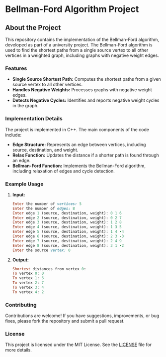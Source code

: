 # Bellman-Ford Algorithm Project

## About the Project

This repository contains the implementation of the Bellman-Ford algorithm, developed as part of a university project. The Bellman-Ford algorithm is used to find the shortest paths from a single source vertex to all other vertices in a weighted graph, including graphs with negative weight edges.

### Features

- **Single Source Shortest Path:** Computes the shortest paths from a given source vertex to all other vertices.
- **Handles Negative Weights:** Processes graphs with negative weight edges.
- **Detects Negative Cycles:** Identifies and reports negative weight cycles in the graph.

### Implementation Details

The project is implemented in C++. The main components of the code include:

- **Edge Structure:** Represents an edge between vertices, including source, destination, and weight.
- **Relax Function:** Updates the distance if a shorter path is found through an edge.
- **Bellman-Ford Function:** Implements the Bellman-Ford algorithm, including relaxation of edges and cycle detection.

### Example Usage

1. **Input:**
    ```ruby
    Enter the number of vertices: 5
    Enter the number of edges: 8
    Enter edge 1 (source, destination, weight): 0 1 6
    Enter edge 2 (source, destination, weight): 0 2 7
    Enter edge 3 (source, destination, weight): 1 2 8
    Enter edge 4 (source, destination, weight): 1 3 5
    Enter edge 5 (source, destination, weight): 1 4 -4
    Enter edge 6 (source, destination, weight): 2 3 -3
    Enter edge 7 (source, destination, weight): 2 4 9
    Enter edge 8 (source, destination, weight): 3 1 -2
    Enter the source vertex: 0
    ```

2. **Output:**
    ```ruby
    Shortest distances from vertex 0:
    To vertex 0: 0
    To vertex 1: 6
    To vertex 2: 7
    To vertex 3: 4
    To vertex 4: 2
    ```

### Contributing

Contributions are welcome! If you have suggestions, improvements, or bug fixes, please fork the repository and submit a pull request.

### License

This project is licensed under the MIT License. See the [LICENSE](LICENSE) file for more details.
